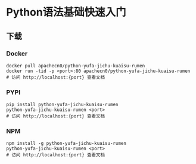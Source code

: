 # Python语法基础快速入门

## 下载

### Docker

```
docker pull apachecn0/python-yufa-jichu-kuaisu-rumen
docker run -tid -p <port>:80 apachecn0/python-yufa-jichu-kuaisu-rumen
# 访问 http://localhost:{port} 查看文档
```

### PYPI

```
pip install python-yufa-jichu-kuaisu-rumen
python-yufa-jichu-kuaisu-rumen <port>
# 访问 http://localhost:{port} 查看文档
```

### NPM

```
npm install -g python-yufa-jichu-kuaisu-rumen
python-yufa-jichu-kuaisu-rumen <port>
# 访问 http://localhost:{port} 查看文档
```